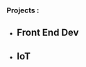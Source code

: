 ### Projects : 
- ## Front End Dev
  [Website Dashboard Fasilitas Kesehatan Covid-19 Di Indonesia]: (https://github.com/arigints/cloud-frontend)-(https://github.com/geryarland/faskesindo)
- ## IoT
  [Automatic Vehicle Counter]: (https://github.com/geryarland/iotproject)

